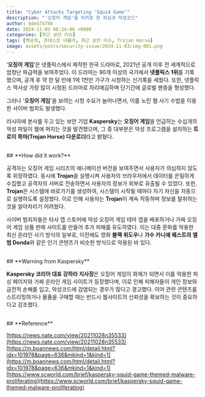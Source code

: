 ```yaml
---
title: "Cyber Attacks Targeting 'Squid Game’"
description: "'오징어 게임'을 미끼로 한 피싱과 악성코드"
author: bde574786
date: 2024-11-03 06:24:00 +0900
categories: [최근 보안 이슈]
tags: [빡공팟, 콘테스트 네뷸라, 최근 보안 이슈, Trojan Horse]
image: assets/posts/security-issue/2024-11-03/img-001.png
---
```



‘**오징어 게임**’은 넷플릭스에서 제작한 한국 드라마로, 2021년 공개 이후 전 세계적으로 엄청난 파급력을 보여주었다. 이 드라마는 90개 이상의 국가에서 **넷플릭스 1위**를 기록했으며, 공개 후 약 한 달 만에 1억 1천만 가구가 시청하는 신기록을 세웠다. 또한, 넷플릭스 역사상 가장 많이 시청된 드라마로 자리매김하며 단기간에 글로벌 팬층을 형성했다.

그러나 '**오징어 게임**'을 보려는 시청 수요가 늘어나면서, 이를 노린 웹 사기 수법을 이용한 사이버 범죄도 발생했다.

러시아에 본사를 두고 있는 보안 기업 **Kaspersky**는 **오징어 게임**을 언급하는 수십개의 악성 파일이 웹에 퍼지는 것을 발견했으며, 그 중 대부분은 악성 프로그램을 설치하는 **트로이 목마(Trojan Horse)  다운로더**라고 밝혔다. 

<br>
## **How did it work?**

공격자는 오징어 게임 시리즈의 애니메이션 버전을 보여주면서 사용자가 의심하지 않도록 위장하였다. 동시에 **Trojan**을 실행시켜 사용자의 브라우저에서 데이터를 은밀하게 수집했고 공격자의 서버로 전송하면서 사용자의 정보가 외부로 유출될 수 있었다. 또한, **Trojan**은 시스템에 바로가기를 생성하여, 시스템이 시작될 때마다 자기 자신을 자동으로 실행하도록 설정했다. 이로 인해 사용자는 **Trojan**이 계속 작동하며 정보를 탈취하는 것을 알아차리기 어려웠다.

사이버 범죄자들은 타사 앱 스토어에 악성 오징어 게임 테마 앱을 배포하거나 가짜 오징어 게임 상품 판매 사이트를 만들어 추가 피해를 유도하였다. 이는 대중 문화를 악용한 최신 온라인 사기 방식의 일부로, 이전에도 영화 **블랙 위도우**나 **가수 카니예 웨스트의 앨범 Donda**와 같은 인기 콘텐츠가 비슷한 방식으로 악용된 바 있다.

<br>
## **Warning from Kaspersky**

**Kaspersky 코리아 대표 강하라 지사장**은 오징어 게임이 화제가 되면서 이를 악용한 피싱 페이지와 가짜 온라인 게임 사이트가 등장했다며, 이로 인해 피해자들이 개인 정보와 금전적 손해를 입고, 악성코드에 감염되는 경우가 많다고 경고했다. 이어 관련 콘텐츠를 스트리밍하거나 물품을 구매할 때는 반드시 웹사이트의 신뢰성을 확보하는 것이 중요하다고 강조했다.

<br>
## **Reference**

[https://news.nate.com/view/20211028n35533](https://news.nate.com/view/20211028n35533)
[https://m.boannews.com/html/detail.html?idx=101978&page=636&mkind=1&kind=1](https://m.boannews.com/html/detail.html?idx=101978&page=636&mkind=1&kind=1)
[https://www.scworld.com/brief/kaspersky-squid-game-themed-malware-proliferating](https://www.scworld.com/brief/kaspersky-squid-game-themed-malware-proliferating)